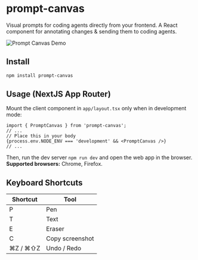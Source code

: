 # prompt-canvas

Visual prompts for coding agents directly from your frontend. A React component for annotating changes & sending them to coding agents.

![Prompt Canvas Demo](assets/prompt-canvas-quick-demo.gif)

## Install

```bash
npm install prompt-canvas
```

## Usage (NextJS App Router)

Mount the client component in `app/layout.tsx` only when in development mode:

```tsx
import { PromptCanvas } from 'prompt-canvas';
// ...
// Place this in your body
{process.env.NODE_ENV === 'development' && <PromptCanvas />}
// ...
```

Then, run the dev server `npm run dev` and open the web app in the browser.  
**Supported browsers:** Chrome, Firefox. 

## Keyboard Shortcuts

| Shortcut         | Tool              |
|------------------|-------------------|
| P                | Pen               |
| T                | Text              |
| E                | Eraser            |
| C                | Copy screenshot   |
| ⌘Z / ⌘⇧Z         | Undo / Redo       |
